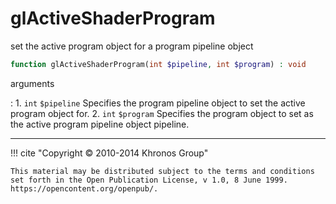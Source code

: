 # glActiveShaderProgram
set the active program object for a program pipeline object

```php
function glActiveShaderProgram(int $pipeline, int $program) : void
```

arguments

:    1. `int` `$pipeline` Specifies the program pipeline object to set the active
    program object for.
    2. `int` `$program` Specifies the program object to set as the active program
    pipeline object pipeline.

---
     

!!! cite "Copyright © 2010-2014 Khronos Group"

    This material may be distributed subject to the terms and conditions set forth in the Open Publication License, v 1.0, 8 June 1999. https://opencontent.org/openpub/.